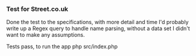 ### Test for Street.co.uk

Done the test to the specifications, with more detail and time I'd probably write up a Regex query to handle name parsing, without a data set I didn't want to make any assumptions.

Tests pass, to run the app php src/index.php

